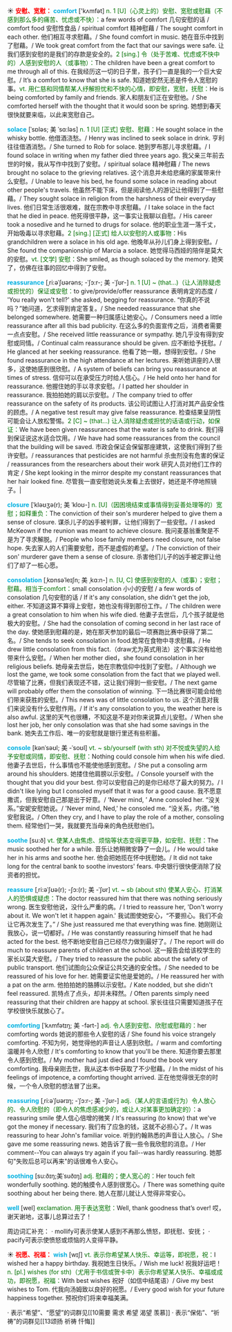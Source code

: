 ☀ <font color="red">**安慰、宽慰：**</font>
<font color="sky blue">**comfort**</font> ['kʌmfət] 
<font color="rgb(227, 108, 9)">n. 1 [U]（心灵上的）安慰、宽慰或慰藉（不感到那么多的痛苦、忧虑或不快）：</font>a few words of comfort 几句安慰的话 / comfort food 安慰性食品 / spiritual comfort 精神慰藉 / The sought comfort in each other. 他们相互寻求慰藉。/ She found comfort in music. 她在音乐中找到了慰藉。/ We took great comfort from the fact that our savings were safe. 让我们感到安慰的是我们的存款是安全的。<font color="rgb(227, 108, 9)">2 [sing.] 令（处于苦难、忧虑或不快中的）人感到安慰的人（或事物）：</font>The children have been a great comfort to me through all of this. 在我经历这一切的日子里，孩子们一直是我的一个巨大安慰。/ It’s a comfort to know that she is safe. 知道她安然无恙是件令人宽慰的事。<font color="rgb(227, 108, 9)">vt. 用仁慈和同情帮某人纾解担忧和不快的心情，即安慰，宽慰，抚慰：</font>He is being comforted by family and friends. 家人和朋友们正在安慰他。/ She comforted herself with the thought that it would soon be spring. 她想到春天很快就要来临，以此来宽慰自己。
           
<font color="sky blue">**solace**</font> [ˈsɒləs; 美 ˈsɑ:ləs]
<font color="rgb(227, 108, 9)">n. 1 [U] [正式] 安慰、慰藉：</font>He sought solace in the whisky bottle. 他借酒浇愁。/ Henry was inclined to seek solace in drink. 亨利往往借酒消愁。/ She turned to Rob for solace. 她到罗布那儿寻求慰藉。/ I found solace in writing when my father died three years ago. 我父亲三年前去世的时候，我从写作中找到了安慰。/ spiritual solace 精神慰藉 / The news brought no solace to the grieving relatives. 这个消息并未给悲痛的家属带来什么安慰。/ Unable to leave his bed, he found some solace in reading about other people's travels. 他虽然不能下床，但是阅读他人的游记让他得到了一些慰藉。/ They sought solace in religion from the harshness of their everyday lives. 他们日常生活很艰难，就在宗教中寻求慰藉。/ I take solace in the fact that he died in peace. 他死得很平静，这一事实让我聊以自慰。/ His career took a nosedive and he turned to drugs for solace. 他的职业生涯一落千丈，开始吸毒以寻求慰藉。<font color="rgb(227, 108, 9)">2 [sing.] [正式] 给人以安慰的人或事物：</font>His grandchildren were a solace in his old age. 他晚年从孙儿们身上得到安慰。/ She found the companionship of Marcia a solace. 她觉得马西娅的陪伴是莫大的安慰。<font color="rgb(227, 108, 9)">vt. [文学] 安慰：</font>She smiled, as though solaced by the memory. 她笑了，仿佛在往事的回忆中得到了安慰。           
         
<font color="sky blue">**reassurance**</font> [ˌri:əˈʃʊərəns; -ˈʃɔ:r-; 美 -ˈʃʊr-]
<font color="rgb(227, 108, 9)">n. 1 [U] ~ (that…)（让人消除疑虑或担忧的）保证或安慰：</font>to give/provide/offer reassurance 表明肯定的态度 / 'You really won't tell?' she asked, begging for reassurance. “你真的不说吗？”她问道，乞求得到肯定答复。/ She needed reassurance that she belonged somewhere. 她需要一种归属感让她安心。/ Consumers need a little reassurance after all this bad publicity. 在这么多的负面宣传之后，消费者需要一点点安慰。/ She received little reassurance or sympathy. 她几乎没有得到安慰或同情。/ Continual calm reassurance should be given. 应不断给予抚慰。/ He glanced at her seeking reassurance. 他看了她一眼，想得到安慰。/ She found reassurance in the high attendance at her lectures. 来听她讲座的人很多，这使她感到很欣慰。/ A system of beliefs can bring you reassurance at times of stress. 信仰可以在承受压力时给人信心。/ He held onto her hand for reassurance. 他握住她的手以寻求安慰。/ I patted her shoulder in reassurance. 我拍拍她的肩以示安慰。/ The company tried to offer reassurance on the safety of its products. 该公司试图让人打消对其产品安全性的顾虑。/ A negative test result may give false reassurance. 检查结果呈阴性可能会让人放松警惕。<font color="rgb(227, 108, 9)">2 [C] ~ (that…) 让人消除疑虑或担忧的话语或行动，如保证：</font>We have been given reassurances that the water is safe to drink. 我们得到保证说这水适合饮用。/ We have had some reassurances from the council that the building will be saved. 市政会保证会保留那座建筑，这使我们得到了些许安慰。/ reassurances that pesticides are not harmful 杀虫剂没有危害的保证 / reassurances from the researchers about their work 研究人员对他们工作的肯定 / She kept looking in the mirror despite my constant reassurances that her hair looked fine. 尽管我一直安慰她说头发看上去很好，她还是不停地照镜子。|
 
<font color="sky blue">**closure**</font> [ˈkləʊʒə(r); 美 ˈkloʊ-]
<font color="rgb(227, 108, 9)">n. [U]（因困境结束或事情得到妥善处理等的）宽慰；如释重负：</font>The conviction of their son's murderer helped to give them a sense of closure. 谋杀儿子的凶手被判罪，让他们得到了一些安慰。/ I asked McKeown if the reunion was meant to achieve closure. 我问麦基翁重聚是不是为了寻求解脱。/ People who lose family members need closure, not false hope. 失去家人的人们需要安慰，而不是虚假的希望。/ The conviction of their son' murderer gave them a sense of closure. 杀害他们儿子的凶手被定罪让他们了却了一桩心愿。
           
<font color="sky blue">**consolation**</font> [ˌkɒnsəˈleɪʃn; 美 ˌkɑ:n-]
<font color="rgb(227, 108, 9)">n. [U, C] 使感到安慰的人（或事）；安慰；慰藉。相当于comfort：</font>small consolation 小小的安慰 / a few words of consolation 几句安慰的话 / If it's any consolation, she didn't get the job, either. 不知道这算不算得上安慰，她也没有得到那份工作。/ The children were a great consolation to him when his wife died. 他妻子去世后，几个孩子就是他极大的安慰。/ She had the consolation of coming second in her last race of the day. 使她感到慰藉的是，她在那天参加的最后一项赛跑比赛中获得了第二名。/ She tends to seek consolation in food.她常在食物中寻求慰藉。/ He drew little consolation from this fact.（draw尤为英式用法）这个事实没有给他带来什么安慰。/ When her mother died，she found consolation in her religious beliefs. 她母亲去世后，她在宗教信仰中找到了安慰。/ Although we lost the game, we took some consolation from the fact that we played well. 尽管输了比赛，但我们表现还不错，这让我们得到一些安慰。/ The next game will probably offer them the consolation of winning. 下一场比赛很可能会给他们带来获胜的安慰。/ This news was of little consolation to us. 这个消息对我们来说没有什么安慰作用。/ If it's any consolation to you, the weather here is also awful. 这里的天气也很糟，不知这是不是对你来说算点儿安慰。/ When she lost her job, her only consolation was that she had some savings in the bank. 她失去工作后、唯一的安慰就是银行里还有些积蓄。

<font color="sky blue">**console**</font> [kənˈsəʊl; 美 -ˈsoʊl]
<font color="rgb(227, 108, 9)">vt. ~ sb/yourself (with sth) 对不悦或失望的人给予安慰或同情，即安慰、抚慰：</font>Nothing could console him when his wife died. 他妻子去世后，什么事情也不能使他感到宽慰。/ She put a consoling arm around his shoulders. 她搂住他肩膀以示安慰。/ Console yourself with the thought that you did your best. 你可以安慰自己的是你已经尽了最大的努力。/ I didn't like lying but I consoled myself that it was for a good cause. 我不愿意撒谎，但我安慰自己那是出于好意。/ ‘Never mind, ’ Anne consoled her. “没关系。”安妮安慰她说。/ 'Never mind, Ned,' he consoled me. “没关系，内德。”他安慰我说。/ Often they cry, and I have to play the role of a mother, consoling them. 经常他们一哭，我就要充当母亲的角色抚慰他们。
          
<font color="sky blue">**soothe**</font> [su:ð]
<font color="rgb(227, 108, 9)">vt. 使某人由焦虑、烦恼等状态变得更平静，如安慰、抚慰：</font>The music soothed her for a while. 音乐让她稍微安静了一会儿。/ He would take her in his arms and soothe her. 他会把她揽在怀中抚慰她。/ It did not take long for the central bank to soothe investors' fears. 中央银行很快便消除了投资者的担忧。
           
<font color="sky blue">**reassure**</font> [ˌri:əˈʃʊə(r); -ʃɔ:(r); 美 -ˈʃʊr]
<font color="rgb(227, 108, 9)">vt. ~ sb (about sth) 使某人安心、打消某人的恐惧或疑虑：</font>The doctor reassured him that there was nothing seriously wrong. 医生安慰他说，没什么严重的病。/ I tried to reassure her, 'Don't worry about it. We won't let it happen again.' 我试图使她安心，“不要担心。我们不会让它再次发生了。” / She just reassured me that everything was fine. 她刚刚让我放心，说一切都好。/ He was constantly reassuring himself that he had acted for the best. 他不断地安慰自己已经尽力做到最好了。/ The report will do much to reassure parents of children at the school. 这一报告会给该校学生的家长以莫大安慰。/ They tried to reassure the public about the safety of public transport. 他们试图向公众保证公共交通的安全性。/ She needed to be reassured of his love for her. 她需要证实他是爱她的。/ He reassured her with a pat on the arm. 他拍拍她的胳膊以示安慰。/ Kate nodded, but she didn't feel reassured. 凯特点了点头，却并未释然。/ Often parents simply need reassuring that their children are happy at school. 家长往往只需要知道孩子在学校很快乐就放心了。
           
<font color="sky blue">**comforting**</font> [ˈkʌmfətɪŋ; 美 -fərt-]
<font color="rgb(227, 108, 9)">adj. 令人感到安慰、欣慰或慰藉的：</font>her comforting words 她说的那些令人安慰的话 / She found his voice strangely comforting. 不知为何，她觉得他的声音让人感到欣慰。/ warm and comforting 温暖并令人欣慰 / It's comforting to know that you'll be there. 知道你要去那里令人感到欣慰。/ My mother had just died and I found the book very comforting. 我母亲刚去世，我从这本书中获取了不少慰藉。/ In the midst of his feelings of impotence, a comforting thought arrived. 正在他觉得很无奈的时候，一个令人欣慰的想法冒了出来。
           
<font color="sky blue">**reassuring**</font> [ˌri:əˈʃʊərɪŋ; -ˈʃɔ:r-; 美 -ˈʃʊr-]
<font color="rgb(227, 108, 9)">adj.（某人的言语或行为）令人放心的、令人欣慰的（即令人的焦虑感减少的，或让人对某事更加确定的）：</font>a reassuring smile 使人信心倍增的微笑 / It's reassuring (to know) that we've got the money if necessary. 我们有了应急的钱，这就不必担心了。/ It was reassuring to hear John's familiar voice. 听到约翰熟悉的声音让人放心。/ She gave me some reassuring news. 她告诉了我一些令我欣慰的消息。/ Her comment--You can always try again if you fail--was hardly reassuring. 她那句"失败后总可以再来"的话很难令人安心。
           
<font color="sky blue">**soothing**</font> [su:ðɪŋ;美ˈsuðɪŋ]
<font color="rgb(227, 108, 9)">adj. 慰藉的；使人宽心的：</font>Her touch felt wonderfully soothing. 她的触摸令人感到很宽心。/ There was something quite soothing about her being there. 她人在那儿就让人觉得非常安心。

<font color="sky blue">**well**</font> [wel] 
<font color="rgb(227, 108, 9)">exclamation. 用于表达宽慰：</font>Well, thank goodness that’s over! 哎，谢天谢地，这事儿总算过去了！
     
周边词汇补充：
· mollify可表示使某人感到不再那么愤怒，即抚慰、安抚；
· pacify可表示使愤怒或烦恼的人变得平静。

☀ <font color="red">**祝愿、祝福：**</font>
<font color="sky blue">**wish**</font> [wɪʃ] 
<font color="rgb(227, 108, 9)">vt. 表示你希望某人快乐、幸运等，即祝愿，祝：</font>I wished her a happy birthday. 我祝她生日快乐。/ Wish me luck! 祝我好运吧！<font color="rgb(227, 108, 9)">n. [pl.] wishes (for sth)（尤用于书信或贺卡中）表示你希望某人快乐、幸福或成功，即祝愿，祝福：</font>With best wishes 祝好（如信中结尾语）/ Give my best wishes to Tom. 代我向汤姆致以良好的祝愿。/ Every good wish for your future happiness together. 预祝你们将来幸福美满。

· 表示“希望”、“愿望”的词群见[[10需要 需求 希望 渴望 羡慕]]
· 表示“保佑”、“祈祷”的词群见[[13颂扬 祈祷 忏悔]]
